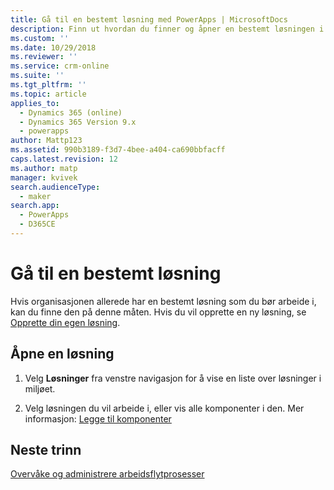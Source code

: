 ```yaml
---
title: Gå til en bestemt løsning med PowerApps | MicrosoftDocs
description: Finn ut hvordan du finner og åpner en bestemt løsningen i miljøet
ms.custom: ''
ms.date: 10/29/2018
ms.reviewer: ''
ms.service: crm-online
ms.suite: ''
ms.tgt_pltfrm: ''
ms.topic: article
applies_to:
  - Dynamics 365 (online)
  - Dynamics 365 Version 9.x
  - powerapps
author: Mattp123
ms.assetid: 990b3189-f3d7-4bee-a404-ca690bbfacff
caps.latest.revision: 12
ms.author: matp
manager: kvivek
search.audienceType:
  - maker
search.app:
  - PowerApps
  - D365CE
---
```


# <a name="navigate-to-a-specific-solution"></a>Gå til en bestemt løsning

Hvis organisasjonen allerede har en bestemt løsning som du bør arbeide i, kan du finne den på denne måten. Hvis du vil opprette en ny løsning, se [Opprette din egen løsning](create-solution.md).  
  
## <a name="open-a-solution"></a>Åpne en løsning  
  
1. Velg **Løsninger** fra venstre navigasjon for å vise en liste over løsninger i miljøet.
  
2. Velg løsningen du vil arbeide i, eller vis alle komponenter i den. Mer informasjon: [Legge til komponenter](solutions-overview.md)  

 ## <a name="next-steps"></a>Neste trinn
[Overvåke og administrere arbeidsflytprosesser](/flow/monitor-manage-processes)
